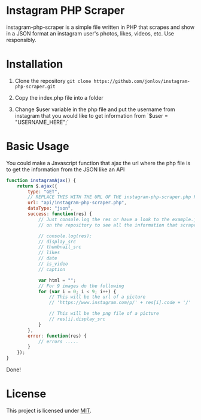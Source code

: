 <p align="center">
    <h1>Instagram PHP Scraper</h1>
</p>

instagram-php-scraper is a simple file written in PHP that scrapes and show in a JSON format an instagram user's photos, likes, videos, etc. Use responsibly.

# Installation
1. Clone the repository
`git clone https://github.com/jonlov/instagram-php-scraper.git`

2. Copy the index.php file into a folder

3. Change $user variable in the php file and put the username from instagram that you would like to get information from
`$user = "USERNAME_HERE";`

# Basic Usage
You could make a Javascript function that ajax the url where the php file is to get the information from the JSON like an API
```javascript
function instagramAjax() {
    return $.ajax({
        type: "GET",
        // REPLACE THIS WITH THE URL OF THE instagram-php-scraper.php FILE
        url: "api/instagram-php-scraper.php",
        dataType: "json",
        success: function(res) {
            // Just console.log the res or have a look to the example.json
            // on the repository to see all the information that scrapes from instagram

            // console.log(res);
            // display_src
            // thumbnail_src
            // likes
            // date
            // is_video
            // caption

            var html = "";
            // For 9 images do the following
            for (var i = 0; i < 9; i++) {
                // This will be the url of a picture
                // 'https://www.instagram.com/p/' + res[i].code + '/'

                // This will be the png file of a picture
                // res[i].display_src
            }
        },
        error: function(res) {
            // errors .....
        }
    });
}
```

Done!

# License

This project is licensed under [MIT](https://github.com/jonlov/instagram-php-scraper/blob/master/LICENSE).
